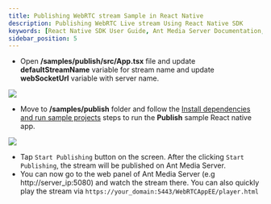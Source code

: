 ```yaml
---
title: Publishing WebRTC stream Sample in React Native
description: Publishing WebRTC Live stream Using React Native SDK 
keywords: [React Native SDK User Guide, Ant Media Server Documentation, Ant Media Server Tutorials]
sidebar_position: 5
---
```


*   Open **/samples/publish/src/App.tsx** file and update **defaultStreamName** variable for stream name and update **webSocketUrl** variable with server name.

![](@site/static/img/image-1654599250441.png)

*   Move to **/samples/publish** folder and follow the [Install dependencies and run sample projects](/guides/developer-sdk-and-api/sdk-integration/react-native-sdk#install-dependencies-and-run-sample-projects) steps to run the **Publish** sample React native app.

![](@site/static/img/image-1654599372613.png)

*   Tap ```Start Publishing``` button on the screen. After the clicking ```Start Publishing```, the stream will be published on Ant Media Server.
*   You can now go to the web panel of Ant Media Server (e.g http://server\_ip:5080) and watch the stream there. You can also quickly play the stream via ```https://your_domain:5443/WebRTCAppEE/player.html```
